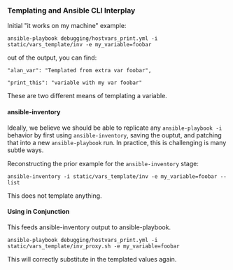 ### Templating and Ansible CLI Interplay

Initial "it works on my machine" example:

```
ansible-playbook debugging/hostvars_print.yml -i static/vars_template/inv -e my_variable=foobar
```

out of the output, you can find:

```
"alan_var": "Templated from extra var foobar",
```

```
"print_this": "variable with my var foobar"
```

These are two different means of templating a variable.

#### ansible-inventory

Ideally, we believe we should be able to replicate any `ansible-playbook -i` behavior
by first using `ansible-inventory`, saving the ouptut, and patching that
into a new `ansible-playbook` run.
In practice, this is challenging is many subtle ways.

Reconstructing the prior example for the `ansible-inventory` stage:

```
ansible-inventory -i static/vars_template/inv -e my_variable=foobar --list
```

This does not template anything.

#### Using in Conjunction

This feeds ansible-inventory output to ansible-playbook.

```
ansible-playbook debugging/hostvars_print.yml -i static/vars_template/inv_proxy.sh -e my_variable=foobar
```

This will correctly substitute in the templated values again.
